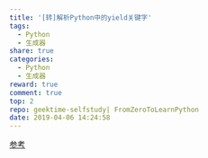 ```yaml
---
title: '[转]解析Python中的yield关键字'
tags:
  - Python
  - 生成器
share: true
categories:
  - Python
  - 生成器
reward: true
comment: true
top: 2
repo: geektime-selfstudy| FromZeroToLearnPython
date: 2019-04-06 14:24:58
---
```




[参考](<https://blog.csdn.net/mieleizhi0522/article/details/82142856>)

<!--more-->

